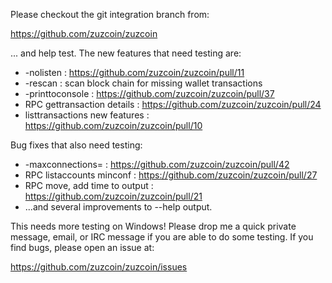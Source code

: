 Please checkout the git integration branch from:

https://github.com/zuzcoin/zuzcoin

... and help test.  The new features that need testing are:

* -nolisten : https://github.com/zuzcoin/zuzcoin/pull/11
* -rescan : scan block chain for missing wallet transactions
* -printtoconsole : https://github.com/zuzcoin/zuzcoin/pull/37
* RPC gettransaction details : https://github.com/zuzcoin/zuzcoin/pull/24
* listtransactions new features : https://github.com/zuzcoin/zuzcoin/pull/10

Bug fixes that also need testing:

* -maxconnections= : https://github.com/zuzcoin/zuzcoin/pull/42
* RPC listaccounts minconf : https://github.com/zuzcoin/zuzcoin/pull/27
* RPC move, add time to output : https://github.com/zuzcoin/zuzcoin/pull/21
* ...and several improvements to --help output.

This needs more testing on Windows!  Please drop me a quick private message, email, or IRC message if you are able to do some testing.  If you find bugs, please open an issue at:

https://github.com/zuzcoin/zuzcoin/issues
